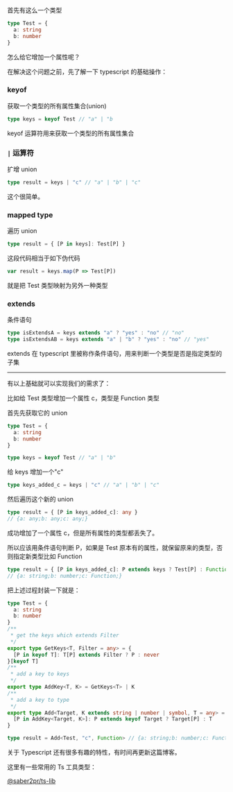 首先有这么一个类型

```ts
type Test = {
  a: string
  b: number
}
```

怎么给它增加一个属性呢？

在解决这个问题之前，先了解一下 typescript 的基础操作：

### keyof

获取一个类型的所有属性集合(union)

```ts
type keys = keyof Test // "a" | "b
```

keyof 运算符用来获取一个类型的所有属性集合

### `|` 运算符

扩增 union

```ts
type result = keys | "c" // "a" | "b" | "c"
```

这个很简单。

### mapped type

遍历 union

```ts
type result = { [P in keys]: Test[P] }
```

这段代码相当于如下伪代码

```ts
var result = keys.map(P => Test[P])
```

就是把 Test 类型映射为另外一种类型

### extends

条件语句

```ts
type isExtendsA = keys extends "a" ? "yes" : "no" // "no"
type isExtendsAB = keys extends "a" | "b" ? "yes" : "no" // "yes"
```

extends 在 typescript 里被称作条件语句，用来判断一个类型是否是指定类型的子集

---

有以上基础就可以实现我们的需求了：

比如给 Test 类型增加一个属性 c，类型是 Function 类型

首先先获取它的 union

```ts
type Test = {
  a: string
  b: number
}

type keys = keyof Test // "a" | "b"
```

给 keys 增加一个"c"

```ts
type keys_added_c = keys | "c" // "a" | "b" | "c"
```

然后遍历这个新的 union

```ts
type result = { [P in keys_added_c]: any }
// {a: any;b: any;c: any;}
```

成功增加了一个属性 c，但是所有属性的类型都丢失了。

所以应该用条件语句判断 P，如果是 Test 原本有的属性，就保留原来的类型，否则指定新类型比如 Function

```ts
type result = { [P in keys_added_c]: P extends keys ? Test[P] : Function }
// {a: string;b: number;c: Function;}
```

把上述过程封装一下就是：

```ts
type Test = {
  a: string
  b: number
}
/**
 * get the keys which extends Filter
 */
export type GetKeys<T, Filter = any> = {
  [P in keyof T]: T[P] extends Filter ? P : never
}[keyof T]
/**
 * add a key to keys
 */
export type AddKey<T, K> = GetKeys<T> | K
/**
 * add a key to type
 */
export type Add<Target, K extends string | number | symbol, T = any> = {
  [P in AddKey<Target, K>]: P extends keyof Target ? Target[P] : T
}

type result = Add<Test, "c", Function> // {a: string;b: number;c: Function;}
```

关于 Typescript 还有很多有趣的特性，有时间再更新这篇博客。

这里有一些常用的 Ts 工具类型：

[@saber2pr/ts-lib](https://github.com/Saber2pr/ts-lib)
